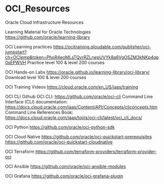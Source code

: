 # OCI_Resources
Oracle Cloud Infrastructure Resources

Learning Material for Oracle Technologies
  https://github.com/oracle/learning-library
  
OCI Learning practices
  https://ocitraining.qloudable.com/publisher/oci-jumpstart?ch=OCIemp&token=PhoR4eoMLsTQvrRZLrwpUVYk8a6VgOSZM3kNKp4qp0sEPWVH
  Practice level 100 & level 200 courses
  
OCI Hands-on Labs
  https://oracle.github.io/learning-library/oci-library/
  Download level 100 & level 200 courses

OCI Training Videos
  https://cloud.oracle.com/en_US/iaas/training

OCI CLI
  Github OCI CLI:  https://github.com/oracle/oci-cli
  Command Line Interface (CLI) documentation: https://docs.cloud.oracle.com/iaas/Content/API/Concepts/cliconcepts.htm
  Command Line References Book: https://docs.cloud.oracle.com/iaas/tools/oci-cli/latest/oci_cli_docs/

OCI Python
  https://github.com/oracle/oci-python-sdk

OCI Cloud Native
  https://github.com/oracle/oci-quickstart-prerequisites
  https://github.com/oracle/oci-quickstart-cloudnative
  
OCI Terraform
  https://github.com/terraform-providers/terraform-provider-oci

OCI Ansible
  https://github.com/oracle/oci-ansible-modules

OCI Grafana
  https://github.com/oracle/oci-grafana-plugin
 
